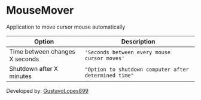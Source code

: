 # MouseMover

Application to move cursor mouse automatically

|Option                |Description                                            |
|----------------|-------------------------------------------------------------|
|Time between changes X seconds|`'Seconds between every mouse cursor moves'`   |
|Shutdown after X minutes|`"Option to shutdown computer after determined time"`|

Developed by: [GustavoLopes899](https://github.com/GustavoLopes899)